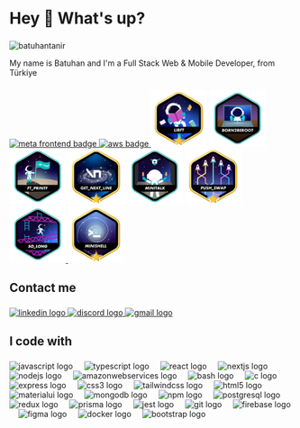 <h1 align="left">Hey 👋 What's up?</h1>

###
<p align="left"><img src="https://komarev.com/ghpvc/?username=batuhantanir&label=Profile%20views&color=ff0000&style=plastic" alt="batuhantanir" /> </p>
<p align="left">My name is Batuhan and I'm a Full Stack Web & Mobile Developer, from Türkiye</p>



###

<div align="left">
  <a  href="https://www.credly.com/badges/c5917a86-3924-456b-8087-04553f2de5b9/public_url" target="_blank" align="center" >
    <img src="https://i.hizliresim.com/hjyjpgv.png" height="92" alt="meta frontend badge"  />
  </a>
  <a  href="https://www.credly.com/badges/7d3e2867-5c58-4058-8cf5-9b0f8ec48f0d" target="_blank">
    <img src="https://i.hizliresim.com/mimqqqd.png" height="100" alt="aws badge"  />
  </a>
  <img src="https://raw.githubusercontent.com/batuhantanir/batuhantanir/main/badges/libftm.png" height="100" alt="Libft"  />
  <img src="https://raw.githubusercontent.com/batuhantanir/batuhantanir/main/badges/born2beroote.png" height="100" alt="Born 2 Be Root"  />
  <img src="https://raw.githubusercontent.com/batuhantanir/batuhantanir/main/badges/ft_printfe.png" height="100" alt="ft_printf"  />
  <img src="https://raw.githubusercontent.com/batuhantanir/batuhantanir/main/badges/get_next_linem.png" height="100" alt="get next line"  />
  <img src="https://raw.githubusercontent.com/batuhantanir/batuhantanir/main/badges/minitalke.png" height="100" alt="minitalk"  />
  <a  href="https://github.com/batuhantanir/push_swap" target="_blank">
    <img src="https://raw.githubusercontent.com/batuhantanir/batuhantanir/main/badges/push_swapm.png" height="100" alt="push_swap"  />
  </a>
  <a  href="https://github.com/batuhantanir/So_Long" target="_blank">
    <img src="https://raw.githubusercontent.com/batuhantanir/batuhantanir/main/badges/so_longe.png" height="100" alt="so_long"  />
  </a>
   <a  href="https://github.com/batuhantanir/So_Long" target="_blank">
    <img src="https://raw.githubusercontent.com/batuhantanir/batuhantanir/main/badges/minishellm.png" height="100" alt="so_long"  />
  </a>
</p>

###

<h2 align="left">Contact me</h2>

###

<div align="left">
  <a href="https://www.linkedin.com/in/batuhan-tanir/" target="_blank">
    <img src="https://img.shields.io/static/v1?message=LinkedIn&logo=linkedin&label=&color=0077B5&logoColor=white&labelColor=&style=for-the-badge" height="40" alt="linkedin logo"  />
  </a>
  <a href="https://discord.com/users/610529298893373478" target="_blank">
    <img src="https://img.shields.io/static/v1?message=Discord&logo=discord&label=&color=7289DA&logoColor=white&labelColor=&style=for-the-badge" height="40" alt="discord logo"  />
  </a>
  <a href="mailto:batuhan.tanir00@gmail.com" target="_blank">
    <img src="https://img.shields.io/static/v1?message=Gmail&logo=gmail&label=&color=D14836&logoColor=white&labelColor=&style=for-the-badge" height="40" alt="gmail logo"  />
  </a>
</div>

###

<h2 align="left">I code with</h2>

###

<div align="left">
  <img src="https://skillicons.dev/icons?i=js" height="40" alt="javascript logo"  />
  <img width="12" />
  <img src="https://skillicons.dev/icons?i=ts" height="40" alt="typescript logo"  />
  <img width="12" />
  <img src="https://skillicons.dev/icons?i=react" height="40" alt="react logo"  />
  <img width="12" />
  <img src="https://skillicons.dev/icons?i=nextjs" height="40" alt="nextjs logo"  />
  <img width="12" />
  <img src="https://skillicons.dev/icons?i=nodejs" height="40" alt="nodejs logo"  />
  <img width="12" />
  <img src="https://skillicons.dev/icons?i=aws" height="40" alt="amazonwebservices logo"  />
  <img width="12" />
  <img src="https://skillicons.dev/icons?i=bash" height="40" alt="bash logo"  />
  <img width="12" />
  <img src="https://skillicons.dev/icons?i=c" height="40" alt="c logo"  />
  <img width="12" />
  <img src="https://skillicons.dev/icons?i=express" height="40" alt="express logo"  />
  <img width="12" />
  <img src="https://skillicons.dev/icons?i=css" height="40" alt="css3 logo"  />
  <img width="12" />
  <img src="https://skillicons.dev/icons?i=tailwind" height="40" alt="tailwindcss logo"  />
  <img width="12" />
  <img src="https://skillicons.dev/icons?i=html" height="40" alt="html5 logo"  />
  <img width="12" />
  <img src="https://skillicons.dev/icons?i=materialui" height="40" alt="materialui logo"  />
  <img width="12" />
  <img src="https://skillicons.dev/icons?i=mongodb" height="40" alt="mongodb logo"  />
  <img width="12" />
  <img src="https://cdn.simpleicons.org/npm/CB3837" height="40" alt="npm logo"  />
  <img width="12" />
  <img src="https://skillicons.dev/icons?i=postgres" height="40" alt="postgresql logo"  />
  <img width="12" />
  <img src="https://skillicons.dev/icons?i=redux" height="40" alt="redux logo"  />
  <img width="12" />
  <img src="https://skillicons.dev/icons?i=prisma" height="40" alt="prisma logo"  />
  <img width="12" />
  <img src="https://skillicons.dev/icons?i=jest" height="40" alt="jest logo"  />
  <img width="12" />
  <img src="https://skillicons.dev/icons?i=git" height="40" alt="git logo"  />
  <img width="12" />
  <img src="https://skillicons.dev/icons?i=firebase" height="40" alt="firebase logo"  />
  <img width="12" />
  <img src="https://skillicons.dev/icons?i=figma" height="40" alt="figma logo"  />
  <img width="12" />
  <img src="https://skillicons.dev/icons?i=docker" height="40" alt="docker logo"  />
  <img width="12" />
  <img src="https://skillicons.dev/icons?i=bootstrap" height="40" alt="bootstrap logo"  />
</div>

###
